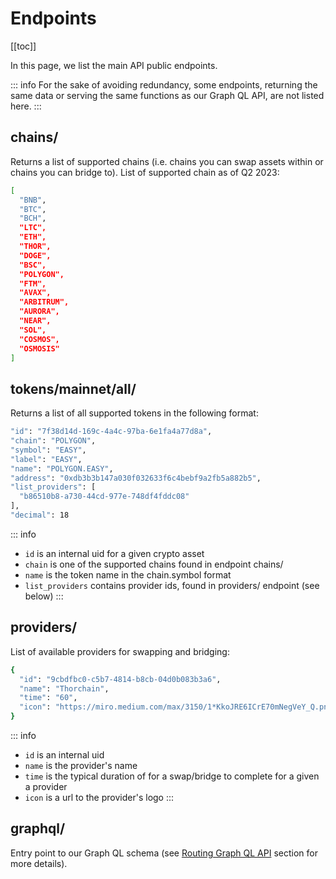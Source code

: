 # Endpoints

[[toc]]

In this page, we list the main API public endpoints.

::: info
For the sake of avoiding redundancy, some endpoints, returning the same data or serving the same functions as our Graph QL API, are not listed here.
:::

## chains/

Returns a list of supported chains (i.e. chains you can swap assets within or chains you can bridge to). List of supported chain as of Q2 2023:

```bash
[
  "BNB",
  "BTC",
  "BCH",
  "LTC",
  "ETH",
  "THOR",
  "DOGE",
  "BSC",
  "POLYGON",
  "FTM",
  "AVAX",
  "ARBITRUM",
  "AURORA",
  "NEAR",
  "SOL",
  "COSMOS",
  "OSMOSIS"
]
```

## tokens/mainnet/all/

Returns a list of all supported tokens in the following format:

```bash
"id": "7f38d14d-169c-4a4c-97ba-6e1fa4a77d8a",
"chain": "POLYGON",
"symbol": "EASY",
"label": "EASY",
"name": "POLYGON.EASY",
"address": "0xdb3b3b147a030f032633f6c4bebf9a2fb5a882b5",
"list_providers": [
  "b86510b8-a730-44cd-977e-748df4fddc08"
],
"decimal": 18
```

::: info

- `id` is an internal uid for a given crypto asset
- `chain` is one of the supported chains found in endpoint chains/
- `name` is the token name in the chain.symbol format
- `list_providers` contains provider ids, found in providers/ endpoint (see below)
  :::

## providers/

List of available providers for swapping and bridging:

```bash
{
  "id": "9cbdfbc0-c5b7-4814-b8cb-04d0b083b3a6",
  "name": "Thorchain",
  "time": "60",
  "icon": "https://miro.medium.com/max/3150/1*KkoJRE6ICrE70mNegVeY_Q.png"
}
```

::: info

- `id` is an internal uid
- `name` is the provider's name
- `time` is the typical duration of for a swap/bridge to complete for a given a provider
- `icon` is a url to the provider's logo
  :::

## graphql/

Entry point to our Graph QL schema (see [Routing Graph QL API](./routing-graph-ql-api) section for more details).
